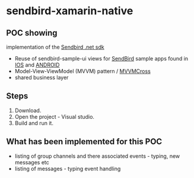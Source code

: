 # sendbird-xamarin-native

## POC showing

implementation of the [Sendbird .net sdk](https://docs.sendbird.com/dotnet)

* Reuse of sendbird-sample-ui views for [SendBird](https://sendbird.com) sample apps found in [IOS](https://github.com/smilefam/SendBird-iOS)  and [ANDROID](https://github.com/smilefam/Sendbird-Android) 
* Model-View-ViewModel (MVVM) pattern / [MVVMCross](https://www.mvvmcross.com/) 
* shared business layer


## Steps

1. Download.
2. Open the project - Visual studio.
3. Build and run it.

## What has been implemented for this POC

* listing of group channels and there associated events - typing, new messages etc
* listing of messages -  typing event handling

